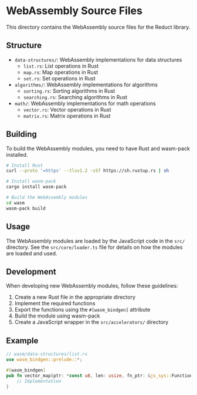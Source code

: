 # WebAssembly Source Files

This directory contains the WebAssembly source files for the Reduct library.

## Structure

- `data-structures/`: WebAssembly implementations for data structures
  - `list.rs`: List operations in Rust
  - `map.rs`: Map operations in Rust
  - `set.rs`: Set operations in Rust
- `algorithms/`: WebAssembly implementations for algorithms
  - `sorting.rs`: Sorting algorithms in Rust
  - `searching.rs`: Searching algorithms in Rust
- `math/`: WebAssembly implementations for math operations
  - `vector.rs`: Vector operations in Rust
  - `matrix.rs`: Matrix operations in Rust

## Building

To build the WebAssembly modules, you need to have Rust and wasm-pack installed.

```bash
# Install Rust
curl --proto '=https' --tlsv1.2 -sSf https://sh.rustup.rs | sh

# Install wasm-pack
cargo install wasm-pack

# Build the WebAssembly modules
cd wasm
wasm-pack build
```

## Usage

The WebAssembly modules are loaded by the JavaScript code in the `src/` directory. See the `src/core/loader.ts` file for details on how the modules are loaded and used.

## Development

When developing new WebAssembly modules, follow these guidelines:

1. Create a new Rust file in the appropriate directory
2. Implement the required functions
3. Export the functions using the `#[wasm_bindgen]` attribute
4. Build the module using wasm-pack
5. Create a JavaScript wrapper in the `src/accelerators/` directory

## Example

```rust
// wasm/data-structures/list.rs
use wasm_bindgen::prelude::*;

#[wasm_bindgen]
pub fn vector_map(ptr: *const u8, len: usize, fn_ptr: &js_sys::Function) -> *mut u8 {
    // Implementation
}
```
